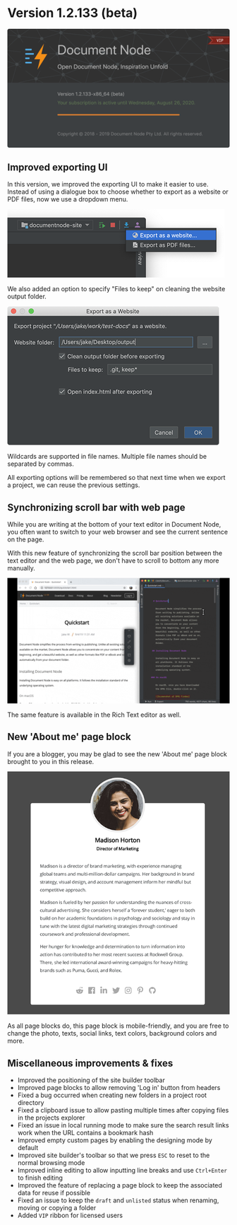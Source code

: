 # Version 1.2.133 (beta)

![screen-splash-vip](screen-splash-vip.png)

## Improved exporting UI

In this version, we improved the exporting UI to make it easier to use. Instead of using a dialogue box to choose whether to export as a website or PDF files, now we use a dropdown menu.

![screen-export-dropdown-menu-site](screen-export-dropdown-menu-site.png)

We also added an option to specify "Files to keep" on cleaning the website output folder.

![screen-dialog-export-site-options](screen-dialog-export-site-options.png)

Wildcards are supported in file names. Multiple file names should be separated by commas.

All exporting options will be remembered so that next time when we export a project, we can reuse the previous settings.

## Synchronizing scroll bar with web page

While you are writing at the bottom of your text editor in Document Node, you often want to switch to your web browser and see the current sentence on the page. 

With this new feature of synchronizing the scroll bar position between the text editor and the web page, we don't have to scroll to bottom any more manually.

![screencast-sync-scrollbar-with-web](screencast-sync-scrollbar-with-web.gif)

The same feature is available in the Rich Text editor as well.

## New 'About me' page block

If you are a blogger, you may be glad to see the new 'About me' page block brought to you in this release.

![screen-page-block-about-me](screen-page-block-about-me.png)

As all page blocks do, this page block is mobile-friendly, and you are free to change the photo, texts, social links, text colors, background colors and more.

## Miscellaneous improvements & fixes

* Improved the positioning of the site builder toolbar
* Improved page blocks to allow removing 'Log in' button from headers
* Fixed a bug occurred when creating new folders in a project root directory
* Fixed a clipboard issue to allow pasting multiple times after copying files in the projects explorer
* Fixed an issue in local running mode to make sure the search result links work when the URL contains a bookmark hash
* Improved empty custom pages by enabling the designing mode by default
* Improved site builder's toolbar so that we press `ESC` to reset to the normal browsing mode
* Improved inline editing to allow inputting line breaks and use `Ctrl+Enter` to finish editing
* Improved the feature of replacing a page block to keep the associated data for reuse if possible
* Fixed an issue to keep the `draft` and `unlisted` status when renaming, moving or copying a folder
* Added `VIP` ribbon for licensed users
